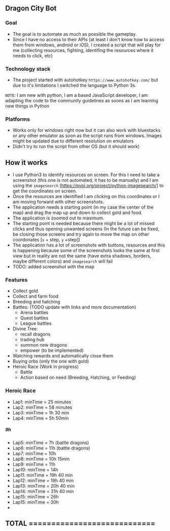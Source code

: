 ## Dragon City Bot

### Goal
- The goal is to automate as much as possible the gameplay.
- Since I have no access to their APIs (at least I don't know how to access them from windows, android or iOS), I created a script that will play for me (collecting resources, fighting, identifing the resources where it needs to click, etc)

### Technology stack
- The project started with autohotkey `https://www.autohotkey.com/` but due to it's limitations I switched the language to Python 3s.

`NOTE`: I am new with python, I am a based JavaScript developer, I am adapting the code to the community guidelines as soons as I am learning new things in Python

### Platforms
- Works only for windows right now but it can also work with bluestacks or any other emulator as soon as the script runs from windows. Images might be updated due to different resolution on emulators
- Didn't try to run the script from other OS (but it should work)

## How it works
- I use Python3 to identify resources on screen. For this I need to take a screenshot (this one is not automated, it has to be manually) and I am using the `imagesearch` [https://pypi.org/project/python-imagesearch/] to get the coordinates on screen. 
- Once the resources are identified I am clicking on this coordinates or I am moving forward with other screenshots.
- The application needs a starting point (in my case the center of the map) and drag the map up and down to collect gold and food.
- The application is zoomed out to maximum.
- The starting point is needed because there might be a lot of missed clicks and thus opening unwanted screens (In the future can be fixed, be closing those screens and try again to move the map on other coordonates [`x` + step, `y` +step])
- The application has a lot of screenshots with buttons, resources and this is happening because some of the screenshots looks the same at first view but in reality are not the same (have extra shadows, borders, maybe different colors) and `imagesearch` will fail
- TODO: added screenshot with the map


### Features
- Collect gold
- Collect and farm food
- Breeding and hatching
- Battles: (TODO update with links and more documentation)
    - Arena battles
    - Quest battles
    - League battles
- Divine Tree:
    - recall dragons
    - trading hub
    - summon new dragons
    - empower (to be implemented)
- Watching rewards and automatically close them
- Buying orbs (only the one with gold)
- Heroic Race (Work in progress)
    - Battle
    - Action based on need (Breeding, Hatching, or Feeding)

### Heroic Race 
- Lap1: minTime = 25 minutes
- Lap2: minTime = 58 minutes
- Lap3: minTime = 1h 30 min
- Lap4: minTime = 5h 50min
##### 9h

- Lap5: minTime = 7h (battle dragons)
- Lap6: minTime = 11h (battle dragons)
- Lap7: minTime = 10h
- Lap8: minTime = 10h 15min
- Lap9: minTime = 11h
- Lap10: minTime = 14h
- Lap11: minTime = 19h 40 min
- Lap12: minTime = 19h 40 min
- Lap13: minTime = 20h 40 min
- Lap14: minTime = 31h 40 min
- Lap15: minTime = 26h
- Lap15: minTime = 30h
- 

## TOTAL ============================

